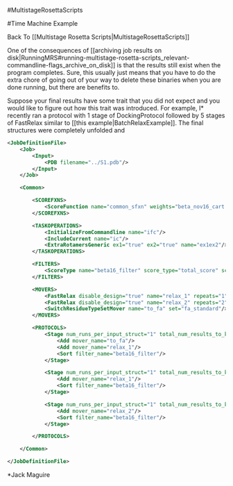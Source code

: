 #MultistageRosettaScripts

#Time Machine Example

Back To [[Multistage Rosetta Scripts|MultistageRosettaScripts]]

One of the consequences of
[[archiving job results on disk|RunningMRS#running-multistage-rosetta-scripts_relevant-commandline-flags_archive_on_disk]]
is that the results still exist when the program completes.
Sure, this usually just means that you have to do the extra chore of
going out of your way to delete these binaries when you are done running,
but there are benefits to.

Suppose your final results have some trait that you did not expect
and you would like to figure out how this trait was introduced.
For example, I* recently ran a protocol with 1 stage of DockingProtocol
followed by 5 stages of FastRelax similar to [[this example|BatchRelaxExample]].
The final structures were completely unfolded and 

```xml
<JobDefinitionFile>
    <Job>
        <Input>
            <PDB filename="../S1.pdb"/>
        </Input>
    </Job>

    <Common>

        <SCOREFXNS>
            <ScoreFunction name="common_sfxn" weights="beta_nov16_cart.wts"/>
        </SCOREFXNS>

        <TASKOPERATIONS>
            <InitializeFromCommandline name="ifc"/>
            <IncludeCurrent name="ic"/>
            <ExtraRotamersGeneric ex1="true" ex2="true" name="ex1ex2"/>
        </TASKOPERATIONS>

        <FILTERS>
            <ScoreType name="beta16_filter" score_type="total_score" scorefxn="common_sfxn" threshold="999999"/>
        </FILTERS>

        <MOVERS>
            <FastRelax disable_design="true" name="relax_1" repeats="1" scorefxn="common_sfxn" task_operations="ifc,ic,ex1ex2"/>
            <FastRelax disable_design="true" name="relax_2" repeats="2" scorefxn="common_sfxn" task_operations="ifc,ic,ex1ex2"/>
            <SwitchResidueTypeSetMover name="to_fa" set="fa_standard"/>
        </MOVERS>

        <PROTOCOLS>
            <Stage num_runs_per_input_struct="1" total_num_results_to_keep="7500">
                <Add mover_name="to_fa"/>
                <Add mover_name="relax_1"/>
                <Sort filter_name="beta16_filter"/>
            </Stage>

            <Stage num_runs_per_input_struct="1" total_num_results_to_keep="1875">
                <Add mover_name="relax_1"/>
                <Sort filter_name="beta16_filter"/>
            </Stage>

            <Stage num_runs_per_input_struct="1" total_num_results_to_keep="1875">
                <Add mover_name="relax_2"/>
                <Sort filter_name="beta16_filter"/>
            </Stage>

        </PROTOCOLS>

    </Common>

</JobDefinitionFile>
```

*Jack Maguire